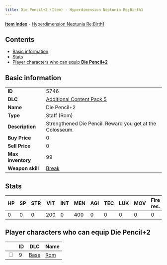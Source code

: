 ```yaml
---
title: Die Pencil+2 (Item) - Hyperdimension Neptunia Re;Birth1
---
```


[**Item Index**](/neptunia/rb1/item/index.html) - [Hyperdimension Neptunia Re;Birth1](/neptunia/rb1)

## Contents

- [Basic information](#basic-information)
- [Stats](#stats)
- [Player characters who can equip **Die Pencil+2**](#player-characters-who-can-equip-die-pencil-2)

## Basic information

|   |   |
| -- | -- |
| **ID** | 5746 |
| **DLC** | [Additional Content Pack 5](/neptunia/rb1/dlc/14-pack5.html) |
| **Name** | Die Pencil+2 |
| **Type** | Staff (Rom) |
| **Description** | Strengthened Die Pencil. Reward you get at the Colosseum. |
| **Buy Price** | 0 |
| **Sell Price** | 0 |
| **Max inventory** | 99 |
| **Weapon skill** | [Break](/neptunia/rb1/skill/1-1603-break.html) |


## Stats

| HP | SP | STR | VIT | INT | MEN | AGI | TEC | LUK | MOV | Fire res. | Ice res. | Wind res. | Lightning res. |
| -- | -- | --- | --- | --- | --- | --- | --- | --- | --- | --------- | -------- | --------- | -------------- |
| 0 | 0 | 0 | 200 | 0 | 400 | 0 | 0 | 0 | 0 | 0 | 0 | 0 | 0 |


## Player characters who can equip **Die Pencil+2**

|    | ID | DLC | Name |
| -- | -- | --- | ---- |
| <input type="checkbox" id="rb1-player-1-9" class="trackbox" /> | 9 | [Base](/neptunia/rb1/dlc/1-base.html) | [Rom](/neptunia/rb1/player/1-9-rom.html) |
